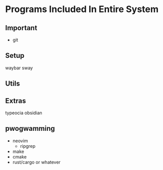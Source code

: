# Programs Included In Entire System

## Important

- git

## Setup

waybar
sway

## Utils

## Extras

typeocia
obsidian

## pwogwamming

- neovim
  - ripgrep
- make
- cmake
- rust/cargo or whatever
